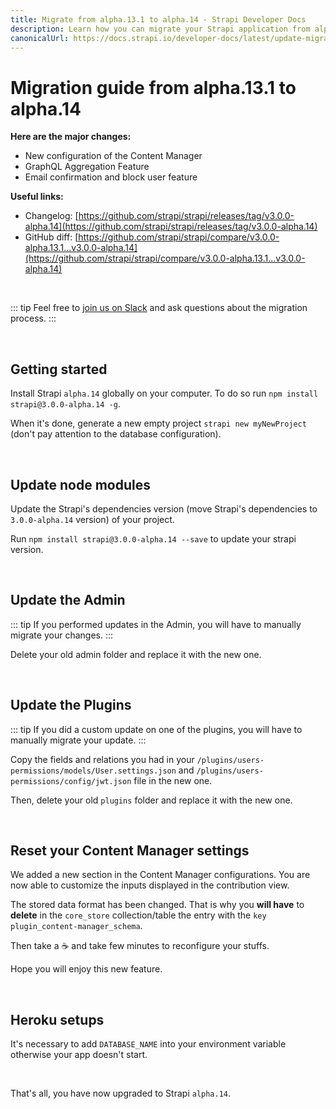 ```yaml
---
title: Migrate from alpha.13.1 to alpha.14 - Strapi Developer Docs
description: Learn how you can migrate your Strapi application from alpha.13.1 to alpha.14.
canonicalUrl: https://docs.strapi.io/developer-docs/latest/update-migration-guides/migration-guides/migration-guide-alpha.13.1-to-alpha.14.html
---
```


# Migration guide from alpha.13.1 to alpha.14

**Here are the major changes:**

- New configuration of the Content Manager
- GraphQL Aggregation Feature
- Email confirmation and block user feature

**Useful links:**

- Changelog: [https://github.com/strapi/strapi/releases/tag/v3.0.0-alpha.14](https://github.com/strapi/strapi/releases/tag/v3.0.0-alpha.14)
- GitHub diff: [https://github.com/strapi/strapi/compare/v3.0.0-alpha.13.1...v3.0.0-alpha.14](https://github.com/strapi/strapi/compare/v3.0.0-alpha.13.1...v3.0.0-alpha.14)

<br>

::: tip
Feel free to [join us on Slack](http://slack.strapi.io) and ask questions about the migration process.
:::

<br>

## Getting started

Install Strapi `alpha.14` globally on your computer. To do so run `npm install strapi@3.0.0-alpha.14 -g`.

When it's done, generate a new empty project `strapi new myNewProject` (don't pay attention to the database configuration).

<br>

## Update node modules

Update the Strapi's dependencies version (move Strapi's dependencies to `3.0.0-alpha.14` version) of your project.

Run `npm install strapi@3.0.0-alpha.14 --save` to update your strapi version.

<br>

## Update the Admin

::: tip
If you performed updates in the Admin, you will have to manually migrate your changes.
:::

Delete your old admin folder and replace it with the new one.

<br>

## Update the Plugins

::: tip
If you did a custom update on one of the plugins, you will have to manually migrate your update.
:::

Copy the fields and relations you had in your `/plugins/users-permissions/models/User.settings.json` and `/plugins/users-permissions/config/jwt.json` file in the new one.

Then, delete your old `plugins` folder and replace it with the new one.

<br>

## Reset your Content Manager settings

We added a new section in the Content Manager configurations. You are now able to customize the inputs displayed in the contribution view.

The stored data format has been changed. That is why you **will have** to **delete** in the `core_store` collection/table the entry with the `key` `plugin_content-manager_schema`.

Then take a ☕️ and take few minutes to reconfigure your stuffs.

Hope you will enjoy this new feature.

<br>

## Heroku setups

It's necessary to add `DATABASE_NAME` into your environment variable otherwise your app doesn't start.

<br>

That's all, you have now upgraded to Strapi `alpha.14`.

